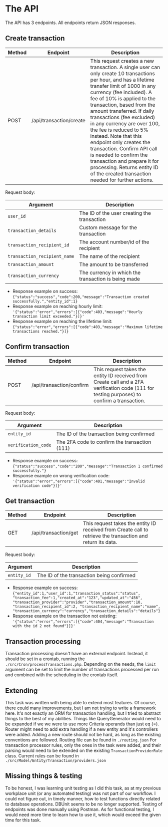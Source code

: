 # The API
The API has 3 endpoints. All endpoints return JSON responses.

## Create transaction
|Method | Endpoint | Description |
|--|--|--|
| POST | /api/transaction/create | This request creates a new transaction. A single user can only create 10 transactions per hour, and has a lifetime transfer limit of 1000 in any currency (fee included). A fee of 10% is applied to the transaction, based from the amount transferred. If daily transactions (fee excluded) in any currency are over 100, the fee is reduced to 5% instead. Note that this endpoint only creates the transaction. Confirm API call is needed to confirm the transaction and prepare it for processing. Returns entity ID of the created transaction needed for further actions.

Request body:

| Argument | Description |
|--|--|
| `user_id` | The ID of the user creating the transaction |
| `transaction_details` | Custom message for the transaction |
| `transaction_recipient_id` | The account number/id of the recipient |
| `transaction_recipient_name` | The name of the recipient |
| `transaction_amount` | The amount to be transferred |
| `transaction_currency` | The currency in which the transaction is being made |

 * Response example on success: 
`{"status":"success","code":200,"message":"Transaction created successfully.","entity_id":1}`
* Response example on reaching hourly limit: `'{"status":"error","errors":[{"code":403,"message":"Hourly transaction limit exceeded."}]}'`
* Response example on reaching the lifetime limit: `{"status":"error","errors":[{"code":403,"message":"Maximum lifetime transactions reached."}]}`

## Confirm transaction
|Method | Endpoint | Description |
|--|--|--|
| POST | /api/transaction/confirm | This request takes the entity ID received from Create call and a 2FA verification code (111 for testing purposes) to confirm a transaction. 
Request body:

| Argument | Description |
|--|--|
| `entity_id` | The ID of the transaction being confirmed |
| `verification_code` | The 2FA code to confirm the transaction (111) |
* Response example on success: 
`{"status":"success","code":"200","message":"Transaction 1 confirmed successfully."}`
* Response example on wrong verification code: `'{"status":"error","errors":[{"code":401,"message":"Invalid verification code"}]}'`

## Get transaction
|Method | Endpoint | Description |
|--|--|--|
| GET | /api/transaction/get| This request takes the entity ID received from Create call to retrieve the transaction and return its data. 
Request body:

| Argument | Description |
|--|--|
| `entity_id` | The ID of the transaction being confirmed |
* Response example on success: 
`{"entity_id":1,"user_id":1,"transaction_status":"status",
"transaction_fee":1,"created_at":"123","updated_at":"456",
"transaction_provider":"provider","transaction_amount":10,
"transaction_recipient_id":2,
"transaction_recipient_name":"name",
"transaction_currency":"currency","transaction_details":"details"}`
* Response example on the transaction not existing: `'{"status":"error","errors":[{"code":404,"message":"Transaction with the id 2 not found"}]}'` 

## Transaction processing
Transaction processing doesn't have an external endpoint. Instead, it should be set in a crontab, running the `./src/Cron/processTransactions.php`. Depending on the needs, the `limit` argument can be set to limit the number of transactions processed per run and combined with the scheduling in the crontab itself.

## Extending
This task was written with being able to extend most features. Of course, there could many improvements, but I am not trying to write a framework here. It's not exactly an ORM for transaction handling, but I tried to abstract things to the best of my abilities. 
Things like QueryGenerator would need to be expanded if we we were to use more Criteria operands than just eq (=). Router might need to add extra handling if a new entity and it's controllers were added. 
Adding a new route should not be hard, as long as the existing conventions are followed. Routing file can be found in `./routing.json`
For transaction processor rules, only the ones in the task were added, and their parsing would need to be extended on the existing `TransactionProviderRule` class. Current rules can be found in `./src/Model/Entity/Transaction/providers.json`
## Missing things & testing
To be honest, I was learning unit testing as I did this task, as at my previous workplace unit (or any automated testing) was not part of our workflow. I could not figure out, in timely manner, how to test functions directly related to database operations. DBUnit seems to be no longer supported. Testing of endpoints was done manually using Postman. As for functional testing, I would need more time to learn how to use it, which would exceed the given time for this task.